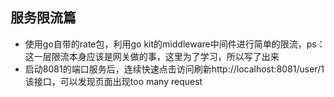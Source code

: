 ## 服务限流篇
* 使用go自带的rate包，利用go kit的middleware中间件进行简单的限流，ps：这一层限流本身应该是网关做的事，这里为了学习，所以写了出来
* 启动8081的端口服务后，连续快速点击访问刷新http://localhost:8081/user/1 该接口，可以发现页面出现too many request
